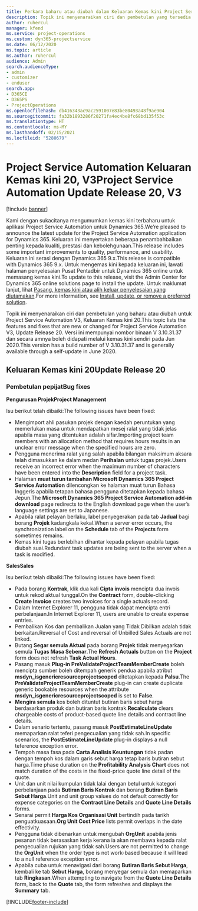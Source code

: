 ```yaml
---
title: Perkara baharu atau diubah dalam Keluaran Kemas kini Project Service Automation 20, V3
description: Topik ini menyenaraikan ciri dan pembetulan yang tersedia dalam Keluaran Kemas kini Project Service Automation 20, V3
author: ruhercul
manager: kfend
ms.service: project-operations
ms.custom: dyn365-projectservice
ms.date: 06/12/2020
ms.topic: article
ms.author: ruhercul
audience: Admin
search.audienceType:
- admin
- customizer
- enduser
search.app:
- D365CE
- D365PS
- ProjectOperations
ms.openlocfilehash: db416343ac9ac2591007e83be80493a48f9ae904
ms.sourcegitcommit: fa32b1893286f20271fa4ec4be8fc68bd135f53c
ms.translationtype: HT
ms.contentlocale: ms-MY
ms.lasthandoff: 02/15/2021
ms.locfileid: "5280679"
---
```

# <a name="project-service-automation-update-release-20-v3"></a><span data-ttu-id="3fcce-103">Project Service Automation Keluaran Kemas kini 20, V3</span><span class="sxs-lookup"><span data-stu-id="3fcce-103">Project Service Automation Update Release 20, V3</span></span>

[!include [banner](../includes/psa-now-project-operations.md)]

<span data-ttu-id="3fcce-104">Kami dengan sukacitanya mengumumkan kemas kini terbaharu untuk aplikasi Project Service Automation untuk Dynamics 365.</span><span class="sxs-lookup"><span data-stu-id="3fcce-104">We’re pleased to announce the latest update for the Project Service Automation application for Dynamics 365.</span></span> <span data-ttu-id="3fcce-105">Keluaran ini menyertakan beberapa penambahbaikan penting kepada kualiti, prestasi dan kebolehgunaan.</span><span class="sxs-lookup"><span data-stu-id="3fcce-105">This release includes some important improvements to quality, performance, and usability.</span></span> <span data-ttu-id="3fcce-106">Keluaran ini serasi dengan Dynamics 365 9.x.</span><span class="sxs-lookup"><span data-stu-id="3fcce-106">This release is compatible with Dynamics 365 9.x.</span></span> <span data-ttu-id="3fcce-107">Untuk mengemas kini kepada keluaran ini, lawati halaman penyelesaian Pusat Pentadbir untuk Dynamics 365 online untuk memasang kemas kini.</span><span class="sxs-lookup"><span data-stu-id="3fcce-107">To update to this release, visit the Admin Center for Dynamics 365 online solutions page to install the update.</span></span> <span data-ttu-id="3fcce-108">Untuk maklumat lanjut, lihat [Pasang, kemas kini atau alih keluar penyelesaian yang diutamakan](https://docs.microsoft.com/power-platform/admin/install-remove-preferred-solution).</span><span class="sxs-lookup"><span data-stu-id="3fcce-108">For more information, see [Install, update, or remove a preferred solution](https://docs.microsoft.com/power-platform/admin/install-remove-preferred-solution).</span></span>

<span data-ttu-id="3fcce-109">Topik ini menyenaraikan ciri dan pembetulan yang baharu atau diubah untuk Project Service Automation V3, Keluaran Kemas kini 20.</span><span class="sxs-lookup"><span data-stu-id="3fcce-109">This topic lists the features and fixes that are new or changed for Project Service Automation V3, Update Release 20.</span></span> <span data-ttu-id="3fcce-110">Versi ini mempunyai nombor binaan V 3.10.31.37 dan secara amnya boleh didapati melalui kemas kini sendiri pada Jun 2020.</span><span class="sxs-lookup"><span data-stu-id="3fcce-110">This version has a build number of V 3.10.31.37 and is generally available through a self-update in June 2020.</span></span>

## <a name="update-release-20"></a><span data-ttu-id="3fcce-111">Keluaran Kemas kini 20</span><span class="sxs-lookup"><span data-stu-id="3fcce-111">Update Release 20</span></span>

### <a name="bug-fixes"></a><span data-ttu-id="3fcce-112">Pembetulan pepijat</span><span class="sxs-lookup"><span data-stu-id="3fcce-112">Bug fixes</span></span>

<span data-ttu-id="3fcce-113">**Pengurusan Projek**</span><span class="sxs-lookup"><span data-stu-id="3fcce-113">**Project Management**</span></span>

<span data-ttu-id="3fcce-114">Isu berikut telah dibaiki:</span><span class="sxs-lookup"><span data-stu-id="3fcce-114">The following issues have been fixed:</span></span>

- <span data-ttu-id="3fcce-115">Mengimport ahli pasukan projek dengan kaedah peruntukan yang memerlukan masa untuk mendapatkan mesej ralat yang tidak jelas apabila masa yang ditentukan adalah sifar.</span><span class="sxs-lookup"><span data-stu-id="3fcce-115">Importing project team members with an allocation method that requires hours results in an unclear error message when the specified hours are zero.</span></span>
- <span data-ttu-id="3fcce-116">Pengguna menerima ralat yang salah apabila bilangan maksimum aksara telah dimasukkan ke dalam medan **Perihalan** untuk tugas projek.</span><span class="sxs-lookup"><span data-stu-id="3fcce-116">Users receive an incorrect error when the maximum number of characters have been entered into the **Description** field for a project task.</span></span>
- <span data-ttu-id="3fcce-117">Halaman **muat turun tambahan Microsoft Dynamics 365 Project Service Automation** dilencongkan ke halaman muat turun Bahasa Inggeris apabila tetapan bahasa pengguna ditetapkan kepada bahasa Jepun.</span><span class="sxs-lookup"><span data-stu-id="3fcce-117">The **Microsoft Dynamics 365 Project Service Automation add-in download** page redirects to the English download page when the user’s language settings are set to Japanese.</span></span>
- <span data-ttu-id="3fcce-118">Apabila ralat pelayan berlaku, label penyegerakan pada tab **Jadual** bagi borang **Projek** kadangkala kekal.</span><span class="sxs-lookup"><span data-stu-id="3fcce-118">When a server error occurs, the synchronization label on the **Schedule** tab of the **Projects** form sometimes remains.</span></span>
- <span data-ttu-id="3fcce-119">Kemas kini tugas berlebihan dihantar kepada pelayan apabila tugas diubah suai.</span><span class="sxs-lookup"><span data-stu-id="3fcce-119">Redundant task updates are being sent to the server when a task is modified.</span></span>

<span data-ttu-id="3fcce-120">**Sales**</span><span class="sxs-lookup"><span data-stu-id="3fcce-120">**Sales**</span></span>

<span data-ttu-id="3fcce-121">Isu berikut telah dibaiki:</span><span class="sxs-lookup"><span data-stu-id="3fcce-121">The following issues have been fixed:</span></span>

- <span data-ttu-id="3fcce-122">Pada borang **Kontrak**, klik dua kali  **Cipta invois** mencipta dua invois untuk rekod aktual tunggal.</span><span class="sxs-lookup"><span data-stu-id="3fcce-122">On the **Contract** form, double-clicking **Create Invoice** creates two invoices for a single actuals record.</span></span>
- <span data-ttu-id="3fcce-123">Dalam Internet Explorer 11, pengguna tidak dapat mencipta entri perbelanjaan.</span><span class="sxs-lookup"><span data-stu-id="3fcce-123">In Internet Explorer 11, users are unable to create expense entries.</span></span>
- <span data-ttu-id="3fcce-124">Pembalikan Kos dan pembalikan Jualan yang Tidak Dibilkan adalah tidak berkaitan.</span><span class="sxs-lookup"><span data-stu-id="3fcce-124">Reversal of Cost and reversal of Unbilled Sales Actuals are not linked.</span></span>
- <span data-ttu-id="3fcce-125">Butang **Segar semula Aktual** pada borang **Projek** tidak menyegarkan semula **Tugas Masa Sebenar**.</span><span class="sxs-lookup"><span data-stu-id="3fcce-125">The **Refresh Actuals** button on the **Project** form does not refresh **Task Actual Hours**.</span></span>
- <span data-ttu-id="3fcce-126">Pasang masuk **Plug-in PreValidateProjectTeamMemberCreate** boleh mencipta sumber boleh ditempah generik pendua apabila atribut **msdyn_isgenericresourceprojectscoped** ditetapkan kepada **Palsu**.</span><span class="sxs-lookup"><span data-stu-id="3fcce-126">The **PreValidateProjectTeamMemberCreate** plug-in can create duplicate generic bookable resources when the attribute **msdyn_isgenericresourceprojectscoped** is set to **False**.</span></span>
- <span data-ttu-id="3fcce-127">**Mengira semula** kos boleh dituntut butiran baris sebut harga berdasarkan produk dan butiran baris kontrak.</span><span class="sxs-lookup"><span data-stu-id="3fcce-127">**Recalculate** clears chargeable costs of product-based quote line details and contract line details.</span></span>
- <span data-ttu-id="3fcce-128">Dalam senario tertentu, pasang masuk **PostEstimateLineUpdate** memaparkan ralat teferi pengecualian yang tidak sah.</span><span class="sxs-lookup"><span data-stu-id="3fcce-128">In specific scenarios, the **PostEstimateLineUpdate** plug-in displays a null teference exception error.</span></span>
- <span data-ttu-id="3fcce-129">Tempoh masa fasa pada **Carta Analisis Keuntungan** tidak padan dengan tempoh kos dalam garis sebut harga tetap baris butiran sebut harga.</span><span class="sxs-lookup"><span data-stu-id="3fcce-129">Time phase duration on the **Profitability Analysis Chart** does not match duration of the costs in the fixed-price quote line detail of the quote.</span></span>
- <span data-ttu-id="3fcce-130">Unit dan unit nilai kumpulan tidak lalai dengan betul untuk kategori perbelanjaan pada **Butiran Baris Kontrak** dan borang **Butiran Baris Sebut Harga**.</span><span class="sxs-lookup"><span data-stu-id="3fcce-130">Unit and unit group values do not default correctly for expense categories on the **Contract Line Details** and **Quote Line Details** forms.</span></span>
- <span data-ttu-id="3fcce-131">Senarai permit **Harga Kos Organisasi Unit** bertindih pada tarikh penguatkuasaan.</span><span class="sxs-lookup"><span data-stu-id="3fcce-131">**Org Unit Cost Price** lists permit overlaps in the date effectivity.</span></span>
- <span data-ttu-id="3fcce-132">Pengguna tidak dibenarkan untuk mengubah **OrgUnit** apabila jenis pesanan tidak berasaskan kerja kerana ia akan membawa kepada ralat pengecualian rujukan yang tidak sah.</span><span class="sxs-lookup"><span data-stu-id="3fcce-132">Users are not permitted to change the **OrgUnit** when the order type is not work-based because it will lead to a null reference exception error.</span></span>
- <span data-ttu-id="3fcce-133">Apabila cuba untuk menavigasi dari borang **Butiran Baris Sebut Harga**, kembali ke tab **Sebut Harga**, borang menyegar semula dan memaparkan tab **Ringkasan**.</span><span class="sxs-lookup"><span data-stu-id="3fcce-133">When attempting to navigate from the **Quote Line Details** form, back to the **Quote** tab, the form refreshes and displays the **Summary** tab.</span></span>


[!INCLUDE[footer-include](../includes/footer-banner.md)]